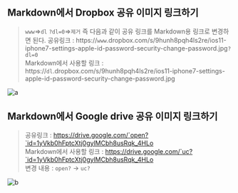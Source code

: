 Markdown에서 Dropbox 공유 이미지 링크하기
---
> `www`=>`dl`
> `?dl=0`=>`제거`
> 즉 다음과 같이 공유 링크를 Markdown용 링크로 변경하면 된다.
> 공유링크 : https://`www`.dropbox.com/s/9hunh8pqh4ls2re/ios11-iphone7-settings-apple-id-password-security-change-password.jpg`?dl=0` <br>
> Markdown에서 사용할 링크 : https://`dl`.dropbox.com/s/9hunh8pqh4ls2re/ios11-iphone7-settings-apple-id-password-security-change-password.jpg <br>

![a](https://dl.dropboxusercontent.com/s/9hunh8pqh4ls2re/ios11-iphone7-settings-apple-id-password-security-change-password.jpg)

Markdown에서 Google drive 공유 이미지 링크하기
---
> 공유링크 : https://drive.google.com/`open?`id=1yVkb0hFptcXtj0gylMCbh8usRqk_4HLo <br>
> Markdown에서 사용할 링크 : https://drive.google.com/`uc?`id=1yVkb0hFptcXtj0gylMCbh8usRqk_4HLo <br>
> 변경 내용 : `open?` -> `uc?` <br>

![b](https://drive.google.com/uc?id=1yVkb0hFptcXtj0gylMCbh8usRqk_4HLo)

